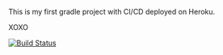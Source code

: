 This is my first gradle project with CI/CD deployed on Heroku.

XOXO

[![Build Status](https://app.travis-ci.com/BasakGuney/481.svg?branch=main)](https://app.travis-ci.com/BasakGuney/481)